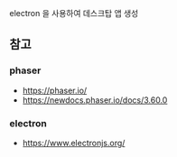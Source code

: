 electron 을 사용하여 데스크탑 앱 생성


## 참고
### phaser
 - https://phaser.io/
 - https://newdocs.phaser.io/docs/3.60.0

### electron
 - https://www.electronjs.org/
